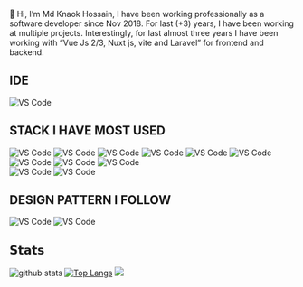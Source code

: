 👋 Hi, I’m Md Knaok Hossain, I have been working professionally as a software developer since Nov 2018. For last (+3) years, I have been working at multiple projects. Interestingly, for last almost three years I have been working with “Vue Js 2/3, Nuxt js, vite and Laravel” for frontend and backend. 



## IDE 
![VS Code](https://img.shields.io/badge/-VSCode-%23007ACC?style=flat-square&logo=visual-studio-code)

## STACK I HAVE MOST USED
![VS Code](https://img.shields.io/badge/Vue%20Js-Javascript-green)
![VS Code](https://img.shields.io/badge/NUXT%20JS-%20-brightgreen)
![VS Code](https://img.shields.io/badge/Angular%20JS-%20-brightgreen)
![VS Code](https://img.shields.io/badge/REST%20API-%20-brightgreen)
![VS Code](https://img.shields.io/badge/Swagger-%20-brightgreen)
![VS Code](https://img.shields.io/badge/MYSQL-%20-brightgreen)
![VS Code](https://img.shields.io/badge/AWS-%20-brightgreen)
![VS Code](https://img.shields.io/badge/DIGITAL%20OCEAN-%20-brightgreen)
![VS Code](https://img.shields.io/badge/Laravel-Php-green)<br />
![VS Code](https://img.shields.io/badge/ES6-%20-green)
![VS Code](https://img.shields.io/badge/Livewire-%20-brightgreen)

## DESIGN PATTERN I FOLLOW
![VS Code](https://img.shields.io/badge/SOLID-%20-brightgreen)
![VS Code](https://img.shields.io/badge/DRY-%20-brightgreen)


## 𝗦𝘁𝗮𝘁𝘀
![github stats](https://github-readme-stats.vercel.app/api?username=kanok-bs&hide=issues&show_icons=true&include_all_commits=true&count_private=true)
[![Top Langs](https://github-readme-stats.vercel.app/api/top-langs/?username=kanok-bs&layout=compact)](https://github.com/anuraghazra/github-readme-stats)
![](https://komarev.com/ghpvc/?username=kanok-bs&label=PROFILE+VIEWS)

<!---
kanok-bs/kanok-bs is a ✨ special ✨ repository because its `README.md` (this file) appears on your GitHub profile.
You can click the Preview link to take a look at your changes.
--->
